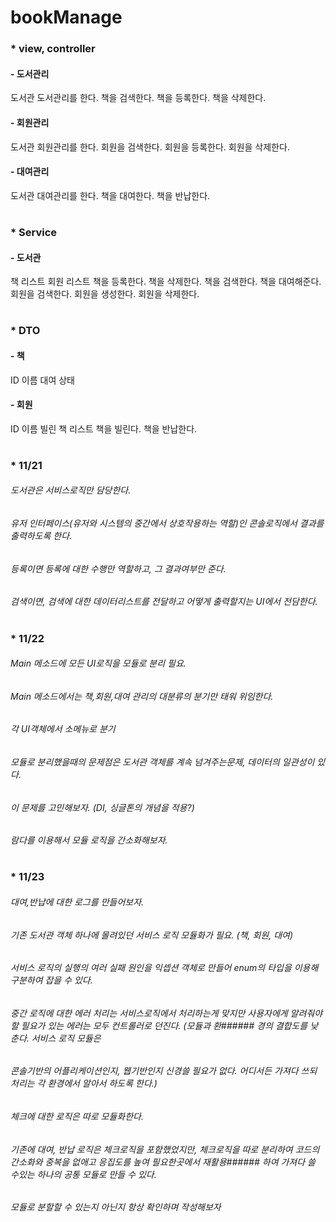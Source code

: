 # bookManage

### * view, controller
#### - 도서관리
도서관
도서관리를 한다.
책을 검색한다.
책을 등록한다.
책을 삭제한다.

#### - 회원관리
도서관
회원관리를 한다.
회원을 검색한다.
회원을 등록한다.
회원을 삭제한다.

#### - 대여관리
도서관
대여관리를 한다.
책을 대여한다.
책을 반납한다.

#

### * Service
#### - 도서관
책 리스트
회원 리스트
책을 등록한다.
책을 삭제한다.
책을 검색한다.
책을 대여해준다.
회원을 검색한다.
회원을 생성한다.
회원을 삭제한다.

#

### * DTO
#### - 책
  ID
  이름
  대여 상태

#### - 회원
  ID
  이름
  빌린 책 리스트
  책을 빌린다.
  책을 반납한다.

#

### * 11/21

###### 도서관은 서비스로직만 담당한다.
###### 유저 인터페이스(유저와 시스템의 중간에서 상호작용하는 역할)인 콘솔로직에서 결과를 출력하도록 한다.

###### 등록이면 등록에 대한 수행만 역할하고, 그 결과여부만 준다.
###### 검색이면, 검색에 대한 데이터리스트를 전달하고 어떻게 출력할지는 UI에서 전담한다.

#

### * 11/22

###### Main 메소드에 모든 UI로직을 모듈로 분리 필요.
###### Main 메소드에서는 책,회원,대여 관리의 대분류의 분기만 태워 위임한다.
###### 각 UI객체에서 소메뉴로 분기

###### 모듈로 분리했을때의 문제점은 도서관 객체를 계속 넘겨주는문제, 데이터의 일관성이 있다.
###### 이 문제를 고민해보자. (DI, 싱글톤의 개념을 적용?)
###### 람다를 이용해서 모듈 로직을 간소화해보자.

#

### * 11/23

###### 대여,반납에 대한 로그를 만들어보자.
###### 기존 도서관 객체 하나에 몰려있던 서비스 로직 모듈화가 필요. (책, 회원, 대여)

###### 서비스 로직의 실행의 여러 실패 원인을 익셉션 객체로 만들어 enum의 타입을 이용해 구분하여 잡을 수 있다.
###### 중간 로직에 대한 에러 처리는 서비스로직에서 처리하는게 맞지만 사용자에게 알려줘야할 필요가 있는 에러는 모두 컨트롤러로 던진다. (모듈과 환###### 경의 결합도를 낮춘다. 서비스 로직 모듈은 
###### 콘솔기반의 어플리케이션인지, 웹기반인지 신경쓸 필요가 없다. 어디서든 가져다 쓰되 처리는 각 환경에서 알아서 하도록 한다.)

###### 체크에 대한 로직은 따로 모듈화한다.
###### 기존에 대여, 반납 로직은 체크로직을 포함했었지만, 체크로직을 따로 분리하여 코드의 간소화와 중복을 없애고 응집도를 높여 필요한곳에서 재활용###### 하여 가져다 쓸 수있는 하나의 공통 모듈로 만들 수 있다. 

###### 모듈로 분할할 수 있는지 아닌지 항상 확인하며 작성해보자

